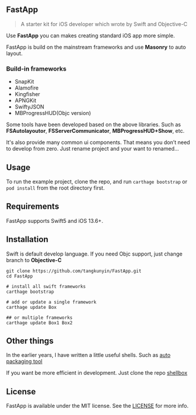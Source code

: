 ## FastApp

> A starter kit for iOS developer which wrote by Swift and Objective-C

Use **FastApp** you can makes creating standard iOS app more simple.

FastApp is build on the mainstream frameworks and use **Masonry** to auto layout.

### Build-in frameworks

- SnapKit
- Alamofire
- Kingfisher
- APNGKit
- SwiftyJSON
- MBProgressHUD(Objc version)

Some tools have been developed based on the above libraries. Such as **FSAutolayoutor**, **FSServerCommunicator**, **MBProgressHUD+Show**, etc.

It's also provide many common ui components. That means you don’t need to develop from zero. Just rename project and your want to renamed...

## Usage

To run the example project, clone the repo, and run `carthage bootstrap` or `pod install` from the root directory first.

## Requirements

FastApp supports Swift5 and iOS 13.6+.

## Installation

Swift is default develop language. If you need Objc support, just change branch to **Objective-C**

```
git clone https://github.com/tangkunyin/FastApp.git
cd FastApp

# install all swift frameworks
carthage bootstrap
	
# add or update a single framework
carthage update Box

## or multiple frameworks
carthage update Box1 Box2
```


## Other things

In the earlier years, I have written a little useful shells. Such as [auto packaging tool](https://github.com/tangkunyin/Shellbox/blob/master/bin/ipaTool.sh)

If you want be more efficient in development. Just clone the repo [shellbox](https://github.com/tangkunyin/Shellbox)

## License

FastApp is available under the MIT license. See the [LICENSE](https://opensource.org/licenses/MIT) for more info.




